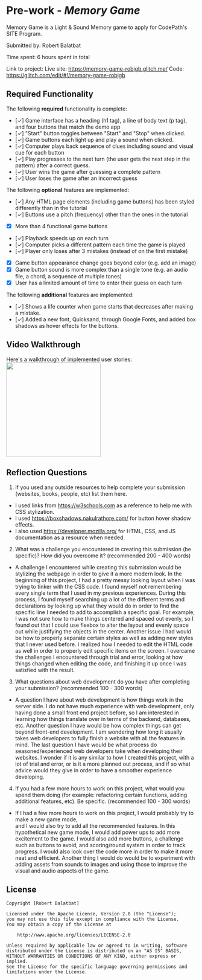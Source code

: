 # Pre-work - *Memory Game*

Memory Game is a Light & Sound Memory game to apply for CodePath's SITE Program. 

Submitted by: Robert Balatbat

Time spent: 6 hours spent in total

Link to project: Live site: https://memory-game-robjgb.glitch.me/ Code: https://glitch.com/edit/#!/memory-game-robjgb

## Required Functionality

The following **required** functionality is complete:

* [✓] Game interface has a heading (h1 tag), a line of body text (p tag), and four buttons that match the demo app
* [✓] "Start" button toggles between "Start" and "Stop" when clicked. 
* [✓] Game buttons each light up and play a sound when clicked. 
* [✓] Computer plays back sequence of clues including sound and visual cue for each button
* [✓] Play progresses to the next turn (the user gets the next step in the pattern) after a correct guess. 
* [✓] User wins the game after guessing a complete pattern
* [✓] User loses the game after an incorrect guess

The following **optional** features are implemented:

* [✓] Any HTML page elements (including game buttons) has been styled differently than in the tutorial
* [✓] Buttons use a pitch (frequency) other than the ones in the tutorial
* [X] More than 4 functional game buttons
* [✓] Playback speeds up on each turn
* [✓] Computer picks a different pattern each time the game is played
* [✓] Player only loses after 3 mistakes (instead of on the first mistake)
* [X] Game button appearance change goes beyond color (e.g. add an image)
* [X] Game button sound is more complex than a single tone (e.g. an audio file, a chord, a sequence of multiple tones)
* [X] User has a limited amount of time to enter their guess on each turn

The following **additional** features are implemented:

- [✓] Shows a life counter when game starts that decreases after making a mistake.
- [✓] Added a new font, Quicksand, through Google Fonts, and added box shadows as hover effects for the buttons. 


## Video Walkthrough

Here's a walkthrough of implemented user stories:
<img src="http://g.recordit.co/0J0cD5bR0U.gif" width=250><br>

## Reflection Questions
1. If you used any outside resources to help complete your submission (websites, books, people, etc) list them here. 
- I used links from https://w3schools.com as a reference to help me with CSS stylization. 
- I used https://boxshadows.nakulrathore.com/ for button hover shadow effects. 
- I also used https://developer.mozilla.org/  for HTML, CSS, and JS documentation as a resource when needed. 

2. What was a challenge you encountered in creating this submission (be specific)? How did you overcome it? (recommended 200 - 400 words) 
- A challenge I encountered while creating this submission would be stylizing the webpage 
in order to give it a more modern look. In the beginning of this project, I had a pretty messy looking
layout when I was trying to tinker with the CSS code. I found myself not remembering every single term that I used in my previous 
experiences. During this process, I found myself searching up a lot of the different terms and declarations by looking up what they would do 
in order to find the specific line I needed to add to accomplish a specific goal. For example, I was not sure how to make things centered and spaced 
out evenly, so I found out that I could use flexbox to alter the layout and evenly space out while justifying the objects in the center. Another issue I had
would be how to properly separate certain styles as well as adding new styles that I never used before. I realized how I needed to edit the HTML
code as well in order to properly edit specific items on the screen. I overcame the challenges I encountered
through trial and error, looking at how things changed when editing the code, and finishing it up once I was satisfied with the result. 

3. What questions about web development do you have after completing your submission? (recommended 100 - 300 words) 
- A question I have about web development is how things work in the server side. I do not have much experience with web development, only having done 
a small front end project before, so I am interested in learning how things translate over in terms of the backend, databases, etc. Another question I have would 
be how complex things can get beyond front-end development. I am wondering how long it usually takes web developers to fully finish a website with all the features
in mind. The last question I have would be what process do seasoned/experienced web developers take when developing their websites. I wonder if it is any similar
to how I created this project, with a lot of trial and error, or is it a more planned out process, and if so what advice would they give in order to have a smoother
experience developing. 

4. If you had a few more hours to work on this project, what would you spend them doing (for example: refactoring certain functions, adding additional features, etc). Be specific. (recommended 100 - 300 words) 
- If I had a few more hours to work on this project, I would probably try to make a new game mode,  
and I would also try to add all the recommended features. In this hypothetical new game mode, I would add power ups
to add more excitement to the game. I would also add more buttons, a challenge such as buttons to avoid, and scoring/round system in order
to track progress. I would also look over the code more in order to make it more neat and efficient.
Another thing I would do would be to experiment with adding assets from sounds to images and using those to improve the visual 
and audio aspects of the game. 



## License

    Copyright [Robert Balatbat]

    Licensed under the Apache License, Version 2.0 (the "License");
    you may not use this file except in compliance with the License.
    You may obtain a copy of the License at

        http://www.apache.org/licenses/LICENSE-2.0

    Unless required by applicable law or agreed to in writing, software
    distributed under the License is distributed on an "AS IS" BASIS,
    WITHOUT WARRANTIES OR CONDITIONS OF ANY KIND, either express or implied.
    See the License for the specific language governing permissions and
    limitations under the License.